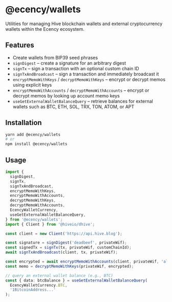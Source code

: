 # @ecency/wallets

Utilities for managing Hive blockchain wallets and external cryptocurrency wallets within the Ecency ecosystem.

## Features

- Create wallets from BIP39 seed phrases
- `signDigest` – create a signature for an arbitrary digest
- `signTx` – sign a transaction with an optional custom chain ID
- `signTxAndBroadcast` – sign a transaction and immediately broadcast it
- `encryptMemoWithKeys` / `decryptMemoWithKeys` – encrypt or decrypt memos using explicit keys
- `encryptMemoWithAccounts` / `decryptMemoWithAccounts` – encrypt or decrypt memos by looking up account memo keys
- `useGetExternalWalletBalanceQuery` – retrieve balances for external wallets such as BTC, ETH, SOL, TRX, TON, ATOM, or APT

## Installation

```sh
yarn add @ecency/wallets
# or
npm install @ecency/wallets
```

## Usage

```ts
import {
  signDigest,
  signTx,
  signTxAndBroadcast,
  encryptMemoWithKeys,
  encryptMemoWithAccounts,
  decryptMemoWithKeys,
  decryptMemoWithAccounts,
  EcencyWalletCurrency,
  useGetExternalWalletBalanceQuery,
} from '@ecency/wallets';
import { Client } from '@hiveio/dhive';

const client = new Client('https://api.hive.blog');

const signature = signDigest('deadbeef', privateWif);
const signedTx = signTx(tx, privateWif, customChainId);
await signTxAndBroadcast(client, tx, privateWif);

const encrypted = await encryptMemoWithAccounts(client, privateWif, 'alice', '#hello');
const memo = decryptMemoWithKeys(privateWif, encrypted);

// query an external wallet balance (e.g., BTC)
const { data: btcBalance } = useGetExternalWalletBalanceQuery(
  EcencyWalletCurrency.BTC,
  '1BitcoinAddress...'
);
```

